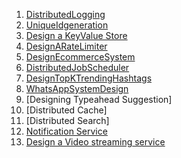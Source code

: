 1. [DistributedLogging](https://github.com/MeSabya/SystemDesignDiscussion/blob/main/SystemDesignQuestions/DistributedLogging.md)
2. [UniqueIdgeneration](https://github.com/MeSabya/SystemDesignDiscussion/blob/main/SystemDesignQuestions/UniqueIdgeneration.md)
3. [Design a KeyValue Store](https://medium.com/@nayak-saabyasachi/design-an-in-memory-key-value-store-7ed42c2d435c)
4. [DesignARateLimiter](https://medium.com/@nayak-saabyasachi/design-a-rate-limiter-1c0aa85d0e66)
5. [DesignEcommerceSystem](https://medium.com/@nayak-saabyasachi/design-an-e-commerce-system-103536c6a1a5)
6. [DistributedJobScheduler](https://medium.com/@nayak-saabyasachi/distributed-job-scheduler-81801bd846ae)
7. [DesignTopKTrendingHashtags](https://medium.com/@nayak-saabyasachi/design-top-k-trending-comments-videos-in-a-time-sliding-window-aaed567a8d7)
8. [WhatsAppSystemDesign](https://github.com/MeSabya/SystemDesignDiscussion/tree/main/SystemDesignQuestions/WhatsAppSystemDesign)
9. [Designing Typeahead Suggestion]
10. [Distributed Cache]
11. [Distributed Search]
12. [Notification Service](https://medium.com/@nayak-saabyasachi/design-a-notification-system-c9c47ed5b9af)
13. [Design a Video streaming service](https://medium.com/@nayak-saabyasachi/design-a-video-streaming-platform-similar-to-netflix-or-youtube-b4e41f5e53a4)
